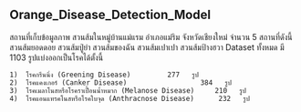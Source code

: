 ## Orange_Disease_Detection_Model
สถานที่เก็บข้อมูลภาพ สวนส้มในหมู่บ้านแม่แรม อำเภอแม่ริม จังหวัดเชียงใหม่ จำนวน 5 สถานที่ดังนี้ สวนส้มยอดดอย สวนส้มปู่ย่า สวนส้มของฉัน สวนส้มเปาเปา สวนส้มป้างฮวา Dataset ทั้งหมด มี 1103 รูปแบ่งออกเป็นโรคได้ตั้งนี้
```
1)  โรคกรีนนิ่ง (Greening Disease) 		   277   รูป
2)  โรคแคงเกอร์ (Canker Disease) 			      384   รูป
3)  โรคเมลาโนสหรือโรคราเปื้อนน้ำหมาก (Melanose Disease)     210   รูป
4)  โรคแอนแทรคโนสหรือโรคใบจุด (Anthracnose Disease)      232   รูป

```
